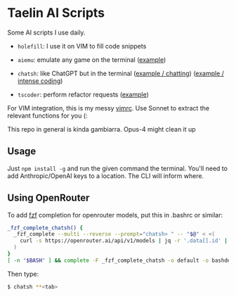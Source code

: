 Taelin AI Scripts
=================

Some AI scripts I use daily.

- `holefill`: I use it on VIM to fill code snippets

- `aiemu`: emulate any game on the terminal ([example](https://x.com/VictorTaelin/status/1790183986096116189))

- `chatsh`: like ChatGPT but in the terminal ([example / chatting](https://x.com/VictorTaelin/status/1655304645953089538)) ([example / intense coding](https://x.com/VictorTaelin/status/1809290888356729002))

- `tscoder`: perform refactor requests ([example](https://x.com/VictorTaelin/status/1824489509146227192))

For VIM integration, this is my messy [vimrc](https://github.com/VictorTaelin/OSX/blob/master/vimrc).
Use Sonnet to extract the relevant functions for you (:

This repo in general is kinda gambiarra. Opus-4 might clean it up

## Usage

Just `npm install -g` and run the given command the terminal.
You'll need to add Anthropic/OpenAI keys to a location. The CLI will inform where.

## Using OpenRouter

To add [fzf](https://github.com/junegunn/fzf) completion for openrouter models, put this in .bashrc or similar:

```bash
_fzf_complete_chatsh() {
  _fzf_complete --multi --reverse --prompt="chatsh> " -- "$@" < <(
    curl -s https://openrouter.ai/api/v1/models | jq -r '.data[].id' | sed 's/^/openrouter:/'
  )
}
[ -n "$BASH" ] && complete -F _fzf_complete_chatsh -o default -o bashdefault chatsh

```

Then type:
```bash
$ chatsh **<tab>
```
